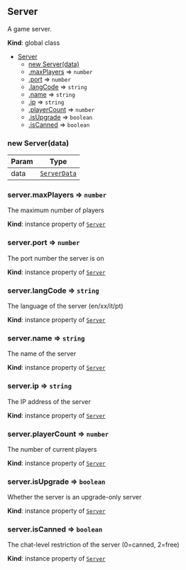 <a name="Server"></a>

## Server
A game server.

**Kind**: global class  

* [Server](#Server)
    * [new Server(data)](#new_Server_new)
    * [.maxPlayers](#Server+maxPlayers) ⇒ <code>number</code>
    * [.port](#Server+port) ⇒ <code>number</code>
    * [.langCode](#Server+langCode) ⇒ <code>string</code>
    * [.name](#Server+name) ⇒ <code>string</code>
    * [.ip](#Server+ip) ⇒ <code>string</code>
    * [.playerCount](#Server+playerCount) ⇒ <code>number</code>
    * [.isUpgrade](#Server+isUpgrade) ⇒ <code>boolean</code>
    * [.isCanned](#Server+isCanned) ⇒ <code>boolean</code>

<a name="new_Server_new"></a>

### new Server(data)

| Param | Type |
| --- | --- |
| data | [<code>ServerData</code>](#ServerData) | 

<a name="Server+maxPlayers"></a>

### server.maxPlayers ⇒ <code>number</code>
The maximum number of players

**Kind**: instance property of [<code>Server</code>](#Server)  
<a name="Server+port"></a>

### server.port ⇒ <code>number</code>
The port number the server is on

**Kind**: instance property of [<code>Server</code>](#Server)  
<a name="Server+langCode"></a>

### server.langCode ⇒ <code>string</code>
The language of the server (en/xx/it/pt)

**Kind**: instance property of [<code>Server</code>](#Server)  
<a name="Server+name"></a>

### server.name ⇒ <code>string</code>
The name of the server

**Kind**: instance property of [<code>Server</code>](#Server)  
<a name="Server+ip"></a>

### server.ip ⇒ <code>string</code>
The IP address of the server

**Kind**: instance property of [<code>Server</code>](#Server)  
<a name="Server+playerCount"></a>

### server.playerCount ⇒ <code>number</code>
The number of current players

**Kind**: instance property of [<code>Server</code>](#Server)  
<a name="Server+isUpgrade"></a>

### server.isUpgrade ⇒ <code>boolean</code>
Whether the server is an upgrade-only server

**Kind**: instance property of [<code>Server</code>](#Server)  
<a name="Server+isCanned"></a>

### server.isCanned ⇒ <code>boolean</code>
The chat-level restriction of the server (0=canned, 2=free)

**Kind**: instance property of [<code>Server</code>](#Server)  
